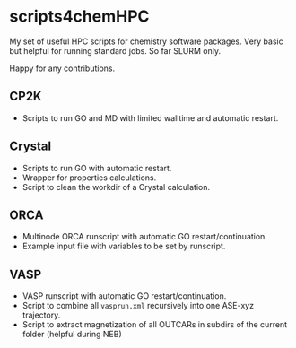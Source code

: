 # scripts4chemHPC
My set of useful HPC scripts for chemistry software packages. Very basic but helpful for running standard jobs. So far SLURM only.

Happy for any contributions.

## CP2K

* Scripts to run GO and MD with limited walltime and automatic restart.

## Crystal

* Scripts to run GO with automatic restart.
* Wrapper for properties calculations.
* Script to clean the workdir of a Crystal calculation.

## ORCA

* Multinode ORCA runscript with automatic GO restart/continuation.
* Example input file with variables to be set by runscript.

## VASP

* VASP runscript with automatic GO restart/continuation.
* Script to combine all `vasprun.xml` recursively into one ASE-xyz trajectory.
* Script to extract magnetization of all OUTCARs in subdirs of the current folder (helpful during NEB)
